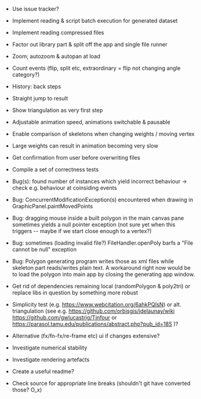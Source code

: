 * Use issue tracker?

* Implement reading & script batch execution for generated dataset

* Implement reading compressed files

* Factor out library part & split off the app and single file runner

* Zoom; autozoom & autopan at load

* Count events (flip, split etc, extraordinary = flip not changing angle
  category?)

* History: back steps

* Straight jump to result

* Show triangulation as very first step

* Adjustable animation speed, animations switchable & pausable

* Enable comparison of skeletons when changing weights / moving vertex

* Large weights can result in animation becoming very slow

* Get confirmation from user before overwriting files

* Compile a set of correctness tests

* Bug(s): found number of instances which yield incorrect behaviour -> check e.g. behaviour at coinsiding events

* Bug: ConcurrentModificationException(s) encountered when drawing in GraphicPanel.paintMovedPoints

* Bug: dragging mouse inside a built polygon in the main canvas pane sometimes
  yields a null pointer exception (not sure yet when this triggers -- maybe if
  we start close enough to a vertex?)

* Bug: sometimes (loading invalid file?) FileHandler.openPoly barfs a "File cannot be null" exception

* Bug: Polygon generating program writes those as xml files while skeleton part
  reads/writes plain text.  A workaround right now would be to load the polygon
  into main app by closing the generating app window.

* Get rid of dependencies remaining local (randomPolygon & poly2tri)
  or replace libs in question by something more robust

* Simplicity test (e.g. https://www.webcitation.org/6ahkPQIsN) or
  alt. triangulation (see e.g.
      https://github.com/orbisgis/jdelaunay/wiki
      https://github.com/gwlucastrig/Tinfour
   or https://parasol.tamu.edu/publications/abstract.php?pub_id=185
  )?

* Alternative (fx/fn-fx/re-frame etc) ui if changes extensive?

* Investigate numerical stability

* Investigate rendering artefacts

* Create a useful readme?

* Check source for appropriate line breaks (shouldn't git have converted those? O_x)
